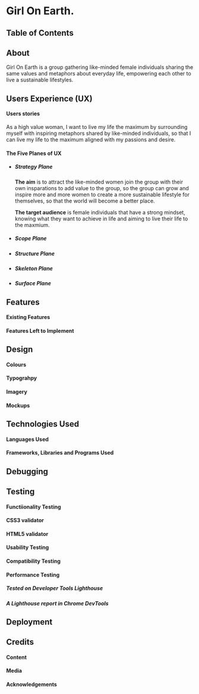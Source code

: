 # Girl On Earth.





## Table of Contents



## About

Girl On Earth is a group gathering like-minded female individuals sharing the same values and metaphors about everyday life, empowering each other to live a sustainable lifestyles.

## Users Experience (UX)

#### Users stories

As a high value woman, I want to live my life the maximum by surrounding myself with inspiring metaphors shared by like-minded individuals, so that I can live my life to the maximum aligned with my passions and desire.

#### The Five Planes of UX

* ##### Strategy Plane

  **The aim** is to attract the like-minded women join the group with their own insparations to add value to the group, so the group can grow and inspire more and more women to create a more sustainable lifestyle for themselves, so that the world will become a better place.

  **The target audience** is female individuals that have a strong mindset, knowing what they want to achieve in life and aiming to live their life to the maxmium.

  

* ##### Scope Plane

* ##### Structure Plane

* ##### Skeleton Plane

* ##### Surface Plane

  







## Features

#### Existing Features

#### Features Left to Implement

## Design

#### Colours

#### Typograhpy

#### Imagery

#### Mockups



## Technologies Used

#### Languages Used

#### Frameworks, Libraries and Programs Used



## Debugging

## Testing

#### Functiionality Testing

#### CSS3 validator

#### HTML5 validator

#### Usability Testing

#### Compatibility Testing

#### Performance Testing

##### Tested on Developer Tools Lighthouse

##### A Lighthouse report in Chrome DevTools









## Deployment

## Credits

#### Content

#### Media

#### Acknowledgements








